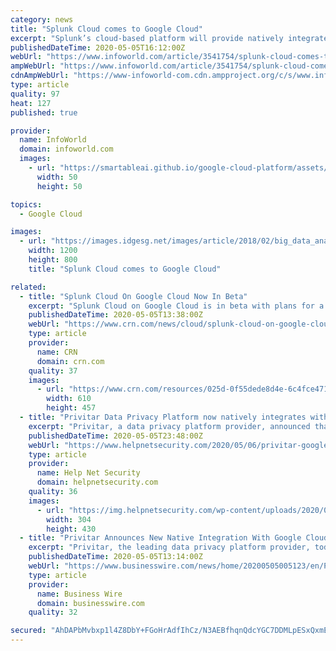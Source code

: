 ```yaml
---
category: news
title: "Splunk Cloud comes to Google Cloud"
excerpt: "Splunk’s cloud-based platform will provide natively integrated log analysis and metrics for Google Cloud Platform users"
publishedDateTime: 2020-05-05T16:12:00Z
webUrl: "https://www.infoworld.com/article/3541754/splunk-cloud-comes-to-google-cloud.html"
ampWebUrl: "https://www.infoworld.com/article/3541754/splunk-cloud-comes-to-google-cloud.amp.html"
cdnAmpWebUrl: "https://www-infoworld-com.cdn.ampproject.org/c/s/www.infoworld.com/article/3541754/splunk-cloud-comes-to-google-cloud.amp.html"
type: article
quality: 97
heat: 127
published: true

provider:
  name: InfoWorld
  domain: infoworld.com
  images:
    - url: "https://smartableai.github.io/google-cloud-platform/assets/images/organizations/infoworld.com-50x50.jpg"
      width: 50
      height: 50

topics:
  - Google Cloud

images:
  - url: "https://images.idgesg.net/images/article/2018/02/big_data_analytics_analysis_statistics_thinkstock_626673360-100749740-large.jpg"
    width: 1200
    height: 800
    title: "Splunk Cloud comes to Google Cloud"

related:
  - title: "Splunk Cloud On Google Cloud Now In Beta"
    excerpt: "Splunk Cloud on Google Cloud is in beta with plans for a full rollout this year to help customers mine data while benefiting from the No. 3 cloud provider’s infrastructure and technology capabilities"
    publishedDateTime: 2020-05-05T13:38:00Z
    webUrl: "https://www.crn.com/news/cloud/splunk-cloud-on-google-cloud-now-in-beta"
    type: article
    provider:
      name: CRN
      domain: crn.com
    quality: 37
    images:
      - url: "https://www.crn.com/resources/025d-0f55dede8d4e-6c4fce471b7e-1000/splunk-sign.jpg"
        width: 610
        height: 457
  - title: "Privitar Data Privacy Platform now natively integrates with Google Cloud"
    excerpt: "Privitar, a data privacy platform provider, announced that the Privitar Data Privacy Platform now natively integrates with the Google Cloud Platform."
    publishedDateTime: 2020-05-05T23:48:00Z
    webUrl: "https://www.helpnetsecurity.com/2020/05/06/privitar-google-cloud/"
    type: article
    provider:
      name: Help Net Security
      domain: helpnetsecurity.com
    quality: 36
    images:
      - url: "https://img.helpnetsecurity.com/wp-content/uploads/2020/03/12085321/insecure-rsac2020.jpg"
        width: 304
        height: 430
  - title: "Privitar Announces New Native Integration With Google Cloud Platform"
    excerpt: "Privitar, the leading data privacy platform provider, today announced that the Privitar Data Privacy Platform™ now natively integrates with the Google Cloud Platform. The new integration adds to Privitar’s native support of public cloud services,"
    publishedDateTime: 2020-05-05T13:14:00Z
    webUrl: "https://www.businesswire.com/news/home/20200505005123/en/Privitar-Announces-New-Native-Integration-Google-Cloud"
    type: article
    provider:
      name: Business Wire
      domain: businesswire.com
    quality: 32

secured: "AhDAPbMvbxp1l4Z8DbY+FGoHrAdfIhCz/N3AEBfhqnQdcYGC7DDMLpESxQxmESNrfS5A37sETqLMVB5nG0kLsAbEmO1MMddX0BWYy/QCJdixZfNUP/FakjCo6j0U/zZXZPy26KvvmkjGGVbv93fueoF9rLB7NgDKZvn/SgfIAZwGnGcF3jtHXtGPAKb/U0ItxJSirxKfxcrQn+sLWvxkztUGpG/TU0UnM1pysM7Go3p9TkuCnht50W1dBtk4fp2WItL+I6CXPgdiv6EtBcRXhEgvDm+7zjjLzKwsKjqkeMNJ5yxpueD6U9OflpA+IVBp;eb9WQaoQpYHFQl1dECWUkg=="
---
```


